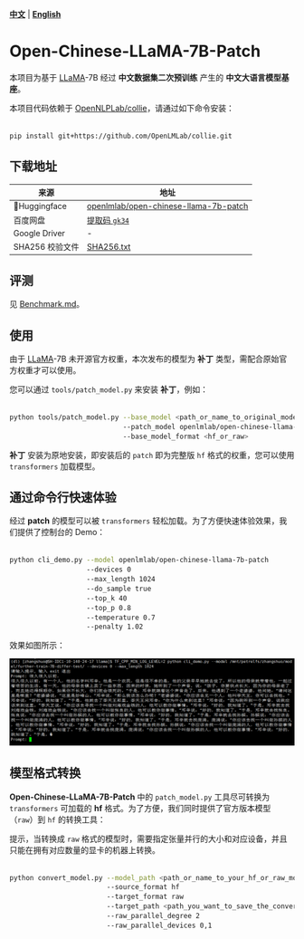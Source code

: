 [**中文**](./README.md) | [**English**](./README_EN.md)

# Open-Chinese-LLaMA-7B-Patch

本项目为基于 [LLaMA](https://github.com/facebookresearch/llama)-7B 经过 **中文数据集二次预训练** 产生的 **中文大语言模型基座**。

本项目代码依赖于 [OpenNLPLab/collie](https://github.com/OpenLMLab/collie)，请通过如下命令安装：

```bash

pip install git+https://github.com/OpenLMLab/collie.git

```

## 下载地址

| 来源      | 地址 |
| ----------- | ----------- |
| 🤗Huggingface   | [openlmlab/open-chinese-llama-7b-patch](https://huggingface.co/openlmlab/open-chinese-llama-7b-patch)       |
| 百度网盘         | [提取码 `gk34`](https://pan.baidu.com/s/14E7iZKcH-5SHMDu97k70cg?pwd=gk34) |
| Google Driver   | -        |
| SHA256 校验文件  | [SHA256.txt](./SHA256.txt) |

## 评测

见 [Benchmark.md](./benchmark/Benchmark.md)。

## 使用

由于 [LLaMA](https://github.com/facebookresearch/llama)-7B 未开源官方权重，本次发布的模型为 **补丁** 类型，需配合原始官方权重才可以使用。

您可以通过 `tools/patch_model.py` 来安装 **补丁**，例如：

```bash

python tools/patch_model.py --base_model <path_or_name_to_original_model>
                            --patch_model openlmlab/open-chinese-llama-7b-patch
                            --base_model_format <hf_or_raw>

```

**补丁** 安装为原地安装，即安装后的 `patch` 即为完整版 `hf` 格式的权重，您可以使用 `transformers` 加载模型。

## 通过命令行快速体验

经过 **patch** 的模型可以被 `transformers` 轻松加载。为了方便快速体验效果，我们提供了控制台的 Demo：

```bash

python cli_demo.py --model openlmlab/open-chinese-llama-7b-patch
                   --devices 0
                   --max_length 1024
                   --do_sample true
                   --top_k 40
                   --top_p 0.8
                   --temperature 0.7
                   --penalty 1.02

```

效果如图所示：

![Cli Demo](/pics/cli_demo.png "命令行 Demo")

## 模型格式转换

**Open-Chinese-LLaMA-7B-Patch** 中的 `patch_model.py` 工具尽可转换为 `transformers` 可加载的 **hf** 格式。为了方便，我们同时提供了官方版本模型（`raw`）到 `hf` 的转换工具：

提示，当转换成 `raw` 格式的模型时，需要指定张量并行的大小和对应设备，并且只能在拥有对应数量的显卡的机器上转换。

```bash

python convert_model.py --model_path <path_or_name_to_your_hf_or_raw_model>
                        --source_format hf
                        --target_format raw
                        --target_path <path_you_want_to_save_the_converted_model>
                        --raw_parallel_degree 2
                        --raw_parallel_devices 0,1

```